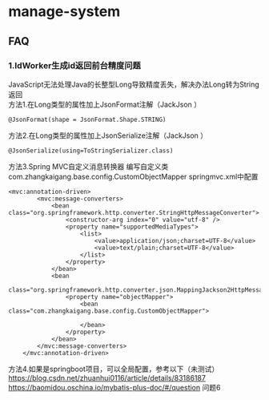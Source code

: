 # manage-system

## FAQ
### 1.IdWorker生成id返回前台精度问题
JavaScript无法处理Java的长整型Long导致精度丢失，解决办法Long转为String返回  
方法1.在Long类型的属性加上JsonFormat注解（JackJson ）
```
@JsonFormat(shape = JsonFormat.Shape.STRING)
```  
方法2.在Long类型的属性加上JsonSerialize注解（JackJson ）
```
@JsonSerialize(using=ToStringSerializer.class)
```
方法3.Spring MVC自定义消息转换器
编写自定义类 com.zhangkaigang.base.config.CustomObjectMapper
springmvc.xml中配置
```
<mvc:annotation-driven>
        <mvc:message-converters>
            <bean class="org.springframework.http.converter.StringHttpMessageConverter">
                <constructor-arg index="0" value="utf-8" />
                <property name="supportedMediaTypes">
                    <list>
                        <value>application/json;charset=UTF-8</value>
                        <value>text/plain;charset=UTF-8</value>
                    </list>
                </property>
            </bean>
            <bean
                    class="org.springframework.http.converter.json.MappingJackson2HttpMessageConverter">
                <property name="objectMapper">
                    <bean class="com.zhangkaigang.base.config.CustomObjectMapper">

                    </bean>
                </property>
            </bean>
        </mvc:message-converters>
    </mvc:annotation-driven>
```
方法4.如果是springboot项目，可以全局配置，参考以下（未测试）  
https://blog.csdn.net/zhuanhui0116/article/details/83186187
https://baomidou.oschina.io/mybatis-plus-doc/#/question 问题6


